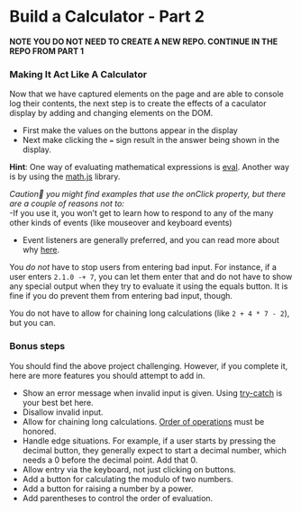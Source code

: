 # Build a Calculator - Part 2

**NOTE YOU DO NOT NEED TO CREATE A NEW REPO. CONTINUE IN THE REPO FROM PART 1**


### Making It Act Like A Calculator

Now that we have captured elements on the page and are able to console log their contents, the next step is to create the effects of a caculator display 
by adding and changing elements on the DOM.
- First make the values on the buttons appear in the display
- Next make clicking the `=` sign result in the answer being shown in the display.

**Hint**: One way of evaluating mathematical expressions is [eval](https://developer.mozilla.org/en-US/docs/Web/JavaScript/Reference/Global_Objects/eval). Another way is by using the [math.js](http://mathjs.org/) library.

_Caution🚨 you might find examples that use the onClick property, but there are a couple of reasons not to:_  
-If you use it, you won’t get to learn how to respond to any of the many other kinds of events (like mouseover and keyboard events)
- Event listeners are generally preferred, and you can read more about why [here](https://stackoverflow.com/questions/6348494/addeventlistener-vs-onclick).

You _do not_ have to stop users from entering bad input. For instance, if a user enters `2.1.0 -+ 7`, you can let them enter that and do not have to show any special output when they try to evaluate it using the equals button. It is fine if you do prevent them from entering bad input, though.

You do not have to allow for chaining long calculations (like `2 + 4 * 7 - 2`), but you can.

### Bonus steps

You should find the above project challenging. However, if you complete it, here are more features you should attempt to add in.

* Show an error message when invalid input is given. Using [try-catch](https://developer.mozilla.org/en-US/docs/Web/JavaScript/Reference/Statements/try...catch) is your best bet here.
* Disallow invalid input.
* Allow for chaining long calculations. [Order of operations](https://en.wikipedia.org/wiki/Order_of_operations) must be honored.
* Handle edge situations. For example, if a user starts by pressing the decimal button, they generally expect to start a decimal number, which needs a 0 before the decimal point. Add that 0.
* Allow entry via the keyboard, not just clicking on buttons.
* Add a button for calculating the modulo of two numbers.
* Add a button for raising a number by a power.
* Add parentheses to control the order of evaluation.
